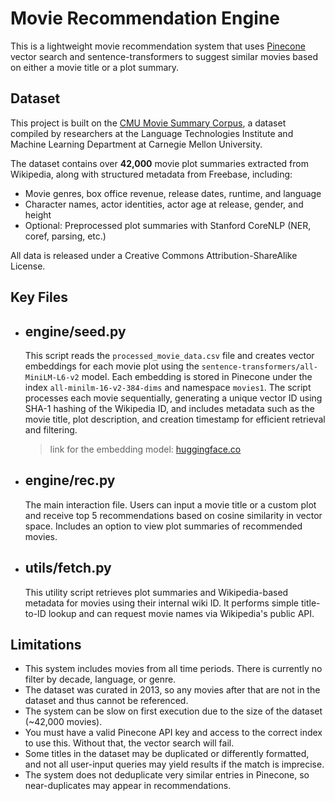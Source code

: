 # Movie Recommendation Engine

This is a lightweight movie recommendation system that uses [Pinecone](https://www.pinecone.io) vector search and sentence-transformers to suggest similar movies based on either a movie title or a plot summary.

## Dataset

This project is built on the [CMU Movie Summary Corpus](https://www.cs.cmu.edu/~ark/personas/), a dataset compiled by researchers at the Language Technologies Institute and Machine Learning Department at Carnegie Mellon University.

The dataset contains over **42,000** movie plot summaries extracted from Wikipedia, along with structured metadata from Freebase, including:

- Movie genres, box office revenue, release dates, runtime, and language
- Character names, actor identities, actor age at release, gender, and height
- Optional: Preprocessed plot summaries with Stanford CoreNLP (NER, coref, parsing, etc.)

All data is released under a Creative Commons Attribution-ShareAlike License.

## Key Files

- ## engine/seed.py
  This script reads the `processed_movie_data.csv` file and creates vector embeddings for each movie plot using the `sentence-transformers/all-MiniLM-L6-v2` model. Each embedding is   stored in Pinecone under the index `all-minilm-16-v2-384-dims` and namespace `movies1`. The script processes each movie sequentially, generating a unique vector ID using SHA-1       hashing of the Wikipedia ID, and includes metadata such as the movie title, plot description, and creation timestamp for efficient retrieval and filtering.
  > link for the embedding model: [huggingface.co](https://huggingface.co/sentence-transformers/all-MiniLM-L6-v2)

- ## engine/rec.py
  The main interaction file. Users can input a movie title or a custom plot and receive top 5 recommendations based on cosine similarity in vector space. Includes an option to view      plot summaries of recommended movies.

- ## utils/fetch.py
  This utility script retrieves plot summaries and Wikipedia-based metadata for movies using their internal wiki ID. It performs simple title-to-ID lookup and can request movie names    via Wikipedia's public API.

## Limitations

- This system includes movies from all time periods. There is currently no filter by decade, language, or genre.
- The dataset was curated in 2013, so any movies after that are not in the dataset and thus cannot be referenced.
- The system can be slow on first execution due to the size of the dataset (~42,000 movies).
- You must have a valid Pinecone API key and access to the correct index to use this. Without that, the vector search will fail.
- Some titles in the dataset may be duplicated or differently formatted, and not all user-input queries may yield results if the match is imprecise.
- The system does not deduplicate very similar entries in Pinecone, so near-duplicates may appear in recommendations.
